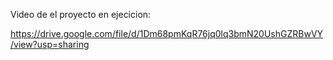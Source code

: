 Video de el proyecto en ejecicion:

https://drive.google.com/file/d/1Dm68pmKqR76jq0lq3bmN20UshGZRBwVY/view?usp=sharing
